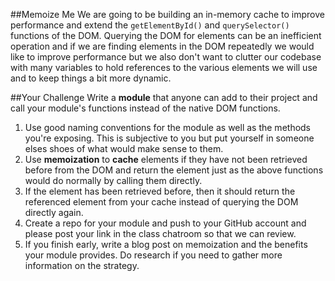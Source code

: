 ##Memoize Me
We are going to be building an in-memory cache to improve performance and extend the `getElementById()` and `querySelector()` functions of the DOM. Querying the DOM for elements can be an inefficient operation and if we are finding elements in the DOM repeatedly we would like to improve performance but we also don't want to clutter our codebase with many variables to hold references to the various elements we will use and to keep things a bit more dynamic.

##Your Challenge
Write a __module__ that anyone can add to their project and call your module's functions instead of the native DOM functions.

1. Use good naming conventions for the module as well as the methods you're exposing. This is subjective to you but put yourself in someone elses shoes of what would make sense to them.
2. Use __memoization__ to __cache__ elements if they have not been retrieved before from the DOM and return the element just as the above functions would do normally by calling them directly.
3. If the element has been retrieved before, then it should return the referenced element from your cache instead of querying the DOM directly again.
4. Create a repo for your module and push to your GitHub account and please post your link in the class chatroom so that we can review.
5. If you finish early, write a blog post on memoization and the benefits your module provides. Do research if you need to gather more information on the strategy.
